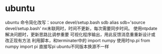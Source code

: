 # ubuntu
ubuntu 命令简化改写：source devel/setup.bash    sdb   alias sdb='source devel/setup.bash'
nx未联网时，时间不更新，每次需要同步时间。 使用ntpdate
解决问题时，更新思路比调参重要
可视化程序输出，用此反馈消息重重新设计或改正现有方法
利用脚本，和terminater中的 
import numpy  使用时np.pi
from numpy import pi  直接写pi
ubuntu不同版本换源不一样
